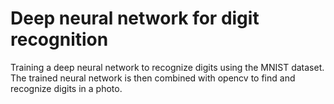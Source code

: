 # Deep neural network for digit recognition

Training a deep neural network to recognize digits using the MNIST dataset. The trained neural network is then combined with opencv to find and recognize digits in a photo.

